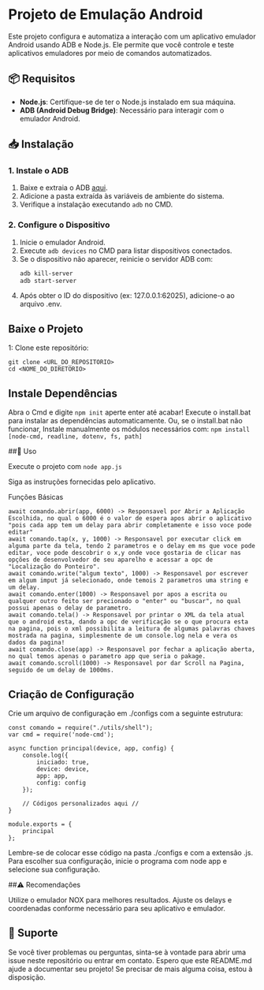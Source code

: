 # Projeto de Emulação Android

Este projeto configura e automatiza a interação com um aplicativo emulador Android usando ADB e Node.js. Ele permite que você controle e teste aplicativos emuladores por meio de comandos automatizados.

## 📦 Requisitos

- **Node.js**: Certifique-se de ter o Node.js instalado em sua máquina.
- **ADB (Android Debug Bridge)**: Necessário para interagir com o emulador Android.

## 📥 Instalação

### 1. Instale o ADB

1. Baixe e extraia o ADB [aqui](https://dl.google.com/android/repository/platform-tools-latest-windows.zip).
2. Adicione a pasta extraída às variáveis de ambiente do sistema.
3. Verifique a instalação executando `adb` no CMD.

### 2. Configure o Dispositivo

1. Inicie o emulador Android.
2. Execute `adb devices` no CMD para listar dispositivos conectados.
3. Se o dispositivo não aparecer, reinicie o servidor ADB com:
   ```sh
   adb kill-server
   adb start-server

4) Após obter o ID do dispositivo (ex: 127.0.0.1:62025), adicione-o ao arquivo .env.
   
## Baixe o Projeto

1: Clone este repositório:
```
git clone <URL_DO_REPOSITORIO>
cd <NOME_DO_DIRETORIO>
```

## Instale Dependências
Abra o Cmd e digite ``` npm init ``` aperte enter até acabar!
Execute o install.bat para instalar as dependências automaticamente.
Ou, se o install.bat não funcionar, Instale manualmente os módulos necessários com:
``` npm install [node-cmd, readline, dotenv, fs, path] ```

##🚀 Uso

Execute o projeto com
``` node app.js ```

Siga as instruções fornecidas pelo aplicativo.

Funções Básicas

``` 
await comando.abrir(app, 6000) -> Responsavel por Abrir a Aplicação Escolhida, no qual o 6000 é o valor de espera apos abrir o aplicativo "pois cada app tem um delay para abrir completamente e isso voce pode editar"
await comando.tap(x, y, 1000) -> Responsavel por executar click em alguma parte da tela, tendo 2 parametros e o delay em ms que voce pode editar, voce pode descobrir o x,y onde voce gostaria de clicar nas opções de desenvolvedor de seu aparelho e acessar a opc de "Localização do Ponteiro".
await comando.write("algum texto", 1000) -> Responsavel por escrever em algum imput já selecionado, onde temois 2 parametros uma string e um delay.
await comando.enter(1000) -> Responsavel por apos a escrita ou qualquer outro feito ser precionado o "enter" ou "buscar", no qual possui apenas o delay de parametro.
await comando.tela() -> Responsavel por printar o XML da tela atual que o android esta, dando a opc de verificação se o que procura esta na pagina, pois o xml possibilita a leitura de algumas palavras chaves mostrada na pagina, simplesmente de um console.log nela e vera os dados da pagina!
await comando.close(app) -> Responsavel por fechar a aplicação aberta, no qual temos apenas o parametro app que seria o pakage.
await comando.scroll(1000) -> Responsavel por dar Scroll na Pagina, seguido de um delay de 1000ms.

```

## Criação de Configuração
Crie um arquivo de configuração em ./configs com a seguinte estrutura:

```
const comando = require("./utils/shell");
var cmd = require('node-cmd');

async function principal(device, app, config) {
    console.log({
        iniciado: true,
        device: device,
        app: app,
        config: config
    });
    
    // Códigos personalizados aqui //
}

module.exports = {
    principal
};

```

Lembre-se de colocar esse código na pasta ./configs e com a extensão .js. Para escolher sua configuração, inicie o programa com node app e selecione sua configuração.

##⚠️ Recomendações

Utilize o emulador NOX para melhores resultados.
Ajuste os delays e coordenadas conforme necessário para seu aplicativo e emulador.

## 💬 Suporte

Se você tiver problemas ou perguntas, sinta-se à vontade para abrir uma issue neste repositório ou entrar em contato.
Espero que este README.md ajude a documentar seu projeto! Se precisar de mais alguma coisa, estou à disposição.

